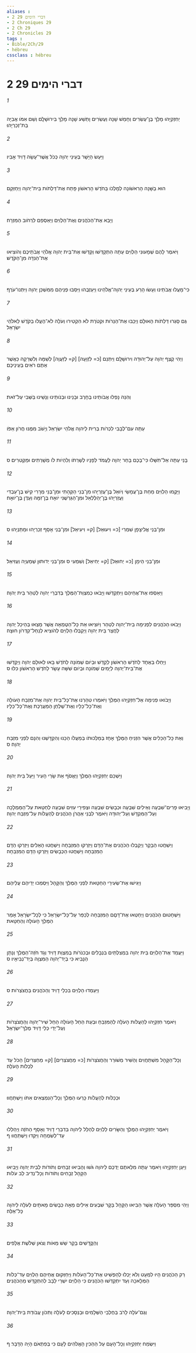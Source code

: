 ```yaml
---
aliases : 
- 2 דברי הימים 29
- 2 Chroniques 29
- 2 Ch 29
- 2 Chronicles 29
tags : 
- Bible/2Ch/29
- hébreu
cssclass : hébreu
---
```


# 2 דברי הימים 29

###### 1
יְחִזְקִיָּהוּ מָלַךְ בֶּן־עֶשְׂרִים וְחָמֵשׁ שָׁנָה וְעֶשְׂרִים וָתֵשַׁע שָׁנָה מָלַךְ בִּירוּשָׁלִָם וְשֵׁם אִמֹּו אֲבִיָּה בַּת־זְכַרְיָהוּ׃
###### 2
וַיַּעַשׂ הַיָּשָׁר בְּעֵינֵי יְהוָה כְּכֹל אֲשֶׁר־עָשָׂה דָּוִיד אָבִיו׃
###### 3
הוּא בַשָּׁנָה הָרִאשֹׁונָה לְמָלְכֹו בַּחֹדֶשׁ הָרִאשֹׁון פָּתַח אֶת־דַּלְתֹות בֵּית־יְהוָה וַיְחַזְּקֵם׃
###### 4
וַיָּבֵא אֶת־הַכֹּהֲנִים וְאֶת־הַלְוִיִּם וַיַּאַסְפֵם לִרְחֹוב הַמִּזְרָח׃
###### 5
וַיֹּאמֶר לָהֶם שְׁמָעוּנִי הַלְוִיִּם עַתָּה הִתְקַדְּשׁוּ וְקַדְּשׁוּ אֶת־בֵּית יְהוָה אֱלֹהֵי אֲבֹתֵיכֶם וְהֹוצִיאוּ אֶת־הַנִּדָּה מִן־הַקֹּדֶשׁ׃
###### 6
כִּי־מָעֲלוּ אֲבֹתֵינוּ וְעָשׂוּ הָרַע בְּעֵינֵי יְהוָה־אֱלֹהֵינוּ וַיַּעַזְבֻהוּ וַיַּסֵּבּוּ פְנֵיהֶם מִמִּשְׁכַּן יְהוָה וַיִּתְּנוּ־עֹרֶף׃
###### 7
גַּם סָגְרוּ דַּלְתֹות הָאוּלָם וַיְכַבּוּ אֶת־הַנֵּרֹות וּקְטֹרֶת לֹא הִקְטִירוּ וְעֹלָה לֹא־הֶעֱלוּ בַקֹּדֶשׁ לֵאלֹהֵי יִשְׂרָאֵל׃
###### 8
וַיְהִי קֶצֶף יְהוָה עַל־יְהוּדָה וִירוּשָׁלִָם וַיִּתְּנֵם [כ= לִזְוָעָה] [ק= לְזַעֲוָה] לְשַׁמָּה וְלִשְׁרֵקָה כַּאֲשֶׁר אַתֶּם רֹאִים בְּעֵינֵיכֶם׃
###### 9
וְהִנֵּה נָפְלוּ אֲבֹותֵינוּ בֶּחָרֶב וּבָנֵינוּ וּבְנֹותֵינוּ וְנָשֵׁינוּ בַּשְּׁבִי עַל־זֹאת׃
###### 10
עַתָּה עִם־לְבָבִי לִכְרֹות בְּרִית לַיהוָה אֱלֹהֵי יִשְׂרָאֵל וְיָשֹׁב מִמֶּנּוּ חֲרֹון אַפֹּו׃
###### 11
בָּנַי עַתָּה אַל־תִּשָּׁלוּ כִּי־בָכֶם בָּחַר יְהוָה לַעֲמֹד לְפָנָיו לְשָׁרְתֹו וְלִהְיֹות לֹו מְשָׁרְתִים וּמַקְטִרִים׃ ס
###### 12
וַיָּקֻמוּ הַלְוִיִּם מַחַת בֶּן־עֲמָשַׂי וְיֹואֵל בֶּן־עֲזַרְיָהוּ מִן־בְּנֵי הַקְּהָתִי וּמִן־בְּנֵי מְרָרִי קִישׁ בֶּן־עַבְדִּי וַעֲזַרְיָהוּ בֶּן־יְהַלֶּלְאֵל וּמִן־הַגֵּרְשֻׁנִּי יֹואָח בֶּן־זִמָּה וְעֵדֶן בֶּן־יֹואָח׃
###### 13
וּמִן־בְּנֵי אֱלִיצָפָן שִׁמְרִי [כ= וִיעוּאֵל] [ק= וִיעִיאֵל] וּמִן־בְּנֵי אָסָף זְכַרְיָהוּ וּמַתַּנְיָהוּ׃ ס
###### 14
וּמִן־בְּנֵי הֵימָן [כ= יְחוּאֵל] [ק= יְחִיאֵל] וְשִׁמְעִי ס וּמִן־בְּנֵי יְדוּתוּן שְׁמַעְיָה וְעֻזִּיאֵל׃
###### 15
וַיַּאַסְפוּ אֶת־אֲחֵיהֶם וַיִּתְקַדְּשׁוּ וַיָּבֹאוּ כְמִצְוַת־הַמֶּלֶךְ בְּדִבְרֵי יְהוָה לְטַהֵר בֵּית יְהוָה׃
###### 16
וַיָּבֹאוּ הַכֹּהֲנִים לִפְנִימָה בֵית־יְהוָה לְטַהֵר וַיֹּוצִיאוּ אֵת כָּל־הַטֻּמְאָה אֲשֶׁר מָצְאוּ בְּהֵיכַל יְהוָה לַחֲצַר בֵּית יְהוָה וַיְקַבְּלוּ הַלְוִיִּם לְהֹוצִיא לְנַחַל־קִדְרֹון חוּצָה׃
###### 17
וַיָּחֵלּוּ בְּאֶחָד לַחֹדֶשׁ הָרִאשֹׁון לְקַדֵּשׁ וּבְיֹום שְׁמֹונָה לַחֹדֶשׁ בָּאוּ לְאוּלָם יְהוָה וַיְקַדְּשׁוּ אֶת־בֵּית־יְהוָה לְיָמִים שְׁמֹונָה וּבְיֹום שִׁשָּׁה עָשָׂר לַחֹדֶשׁ הָרִאשֹׁון כִּלּוּ׃ ס
###### 18
וַיָּבֹואוּ פְנִימָה אֶל־חִזְקִיָּהוּ הַמֶּלֶךְ וַיֹּאמְרוּ טִהַרְנוּ אֶת־כָּל־בֵּית יְהוָה אֶת־מִזְבַּח הָעֹולָה וְאֶת־כָּל־כֵּלָיו וְאֶת־שֻׁלְחַן הַמַּעֲרֶכֶת וְאֶת־כָּל־כֵּלָיו׃
###### 19
וְאֵת כָּל־הַכֵּלִים אֲשֶׁר הִזְנִיחַ הַמֶּלֶךְ אָחָז בְּמַלְכוּתֹו בְּמַעֲלֹו הֵכַנּוּ וְהִקְדָּשְׁנוּ וְהִנָּם לִפְנֵי מִזְבַּח יְהוָה׃ ס
###### 20
וַיַּשְׁכֵּם יְחִזְקִיָּהוּ הַמֶּלֶךְ וַיֶּאֱסֹף אֵת שָׂרֵי הָעִיר וַיַּעַל בֵּית יְהוָה׃
###### 21
וַיָּבִיאוּ פָרִים־שִׁבְעָה וְאֵילִים שִׁבְעָה וּכְבָשִׂים שִׁבְעָה וּצְפִירֵי עִזִּים שִׁבְעָה לְחַטָּאת עַל־הַמַּמְלָכָה וְעַל־הַמִּקְדָּשׁ וְעַל־יְהוּדָה וַיֹּאמֶר לִבְנֵי אַהֲרֹן הַכֹּהֲנִים לְהַעֲלֹות עַל־מִזְבַּח יְהוָה׃
###### 22
וַיִּשְׁחֲטוּ הַבָּקָר וַיְקַבְּלוּ הַכֹּהֲנִים אֶת־הַדָּם וַיִּזְרְקוּ הַמִּזְבֵּחָה וַיִּשְׁחֲטוּ הָאֵלִים וַיִּזְרְקוּ הַדָּם הַמִּזְבֵּחָה וַיִּשְׁחֲטוּ הַכְּבָשִׂים וַיִּזְרְקוּ הַדָּם הַמִּזְבֵּחָה׃
###### 23
וַיַּגִּישׁוּ אֶת־שְׂעִירֵי הַחַטָּאת לִפְנֵי הַמֶּלֶךְ וְהַקָּהָל וַיִּסְמְכוּ יְדֵיהֶם עֲלֵיהֶם׃
###### 24
וַיִּשְׁחָטוּם הַכֹּהֲנִים וַיְחַטְּאוּ אֶת־דָּםָם הַמִּזְבֵּחָה לְכַפֵּר עַל־כָּל־יִשְׂרָאֵל כִּי לְכָל־יִשְׂרָאֵל אָמַר הַמֶּלֶךְ הָעֹולָה וְהַחַטָּאת׃
###### 25
וַיַּעֲמֵד אֶת־הַלְוִיִּם בֵּית יְהוָה בִּמְצִלְתַּיִם בִּנְבָלִים וּבְכִנֹּרֹות בְּמִצְוַת דָּוִיד וְגָד חֹזֵה־הַמֶּלֶךְ וְנָתָן הַנָּבִיא כִּי בְיַד־יְהוָה הַמִּצְוָה בְּיַד־נְבִיאָיו׃ ס
###### 26
וַיַּעַמְדוּ הַלְוִיִּם בִּכְלֵי דָוִיד וְהַכֹּהֲנִים בַּחֲצֹצְרֹות׃ ס
###### 27
וַיֹּאמֶר חִזְקִיָּהוּ לְהַעֲלֹות הָעֹלָה לְהַמִּזְבֵּחַ וּבְעֵת הֵחֵל הָעֹולָה הֵחֵל שִׁיר־יְהוָה וְהַחֲצֹצְרֹות וְעַל־יְדֵי כְּלֵי דָּוִיד מֶלֶךְ־יִשְׂרָאֵל׃
###### 28
וְכָל־הַקָּהָל מִשְׁתַּחֲוִים וְהַשִּׁיר מְשֹׁורֵר וְהַחֲצֹצְרֹות [כ= מַחֲצֹצְרִים] [ק= מַחְצְרִים] הַכֹּל עַד לִכְלֹות הָעֹלָה׃
###### 29
וּכְכַלֹּות לְהַעֲלֹות כָּרְעוּ הַמֶּלֶךְ וְכָל־הַנִּמְצְאִים אִתֹּו וַיִּשְׁתַּחֲווּ׃
###### 30
וַיֹּאמֶר יְחִזְקִיָּהוּ הַמֶּלֶךְ וְהַשָּׂרִים לַלְוִיִּם לְהַלֵּל לַיהוָה בְּדִבְרֵי דָוִיד וְאָסָף הַחֹזֶה וַיְהַלְלוּ עַד־לְשִׂמְחָה וַיִּקְּדוּ וַיִּשְׁתַּחֲווּ׃ ף
###### 31
וַיַּעַן יְחִזְקִיָּהוּ וַיֹּאמֶר עַתָּה מִלֵּאתֶם יֶדְכֶם לַיהוָה גֹּשׁוּ וְהָבִיאוּ זְבָחִים וְתֹודֹות לְבֵית יְהוָה וַיָּבִיאוּ הַקָּהָל זְבָחִים וְתֹודֹות וְכָל־נְדִיב לֵב עֹלֹות׃
###### 32
וַיְהִי מִסְפַּר הָעֹלָה אֲשֶׁר הֵבִיאוּ הַקָּהָל בָּקָר שִׁבְעִים אֵילִים מֵאָה כְּבָשִׂים מָאתָיִם לְעֹלָה לַיהוָה כָּל־אֵלֶּה׃
###### 33
וְהַקֳּדָשִׁים בָּקָר שֵׁשׁ מֵאֹות וְצֹאן שְׁלֹשֶׁת אֲלָפִים׃
###### 34
רַק הַכֹּהֲנִים הָיוּ לִמְעָט וְלֹא יָכְלוּ לְהַפְשִׁיט אֶת־כָּל־הָעֹלֹות וַיְּחַזְּקוּם אֲחֵיהֶם הַלְוִיִּם עַד־כְּלֹות הַמְּלָאכָה וְעַד יִתְקַדְּשׁוּ הַכֹּהֲנִים כִּי הַלְוִיִּם יִשְׁרֵי לֵבָב לְהִתְקַדֵּשׁ מֵהַכֹּהֲנִים׃
###### 35
וְגַם־עֹלָה לָרֹב בְּחֶלְבֵי הַשְּׁלָמִים וּבַנְּסָכִים לָעֹלָה וַתִּכֹּון עֲבֹודַת בֵּית־יְהוָה׃
###### 36
וַיִּשְׂמַח יְחִזְקִיָּהוּ וְכָל־הָעָם עַל הַהֵכִין הָאֱלֹהִים לָעָם כִּי בְּפִתְאֹם הָיָה הַדָּבָר׃ ף
